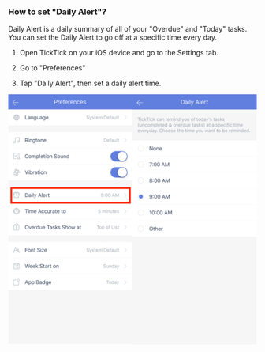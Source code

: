 ### How to set "Daily Alert"?

Daily Alert is a daily summary of all of your "Overdue" and "Today" tasks. You can set the Daily Alert to go off at a specific time every day.

1. Open TickTick on your iOS device and go to the Settings tab.

2. Go to "Preferences"

4.  Tap "Daily Alert", then set a daily alert time.

![](../ios/4.4/ios11.png)